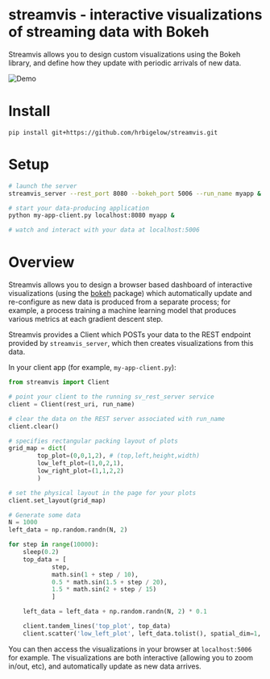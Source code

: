 # streamvis - interactive visualizations of streaming data with Bokeh

Streamvis allows you to design custom visualizations using the Bokeh
library, and define how they update with periodic arrivals of new data.

![Demo](data/demo.gif)

# Install

    pip install git+https://github.com/hrbigelow/streamvis.git

# Setup

```bash
# launch the server 
streamvis_server --rest_port 8080 --bokeh_port 5006 --run_name myapp &

# start your data-producing application
python my-app-client.py localhost:8080 myapp &

# watch and interact with your data at localhost:5006
```

# Overview

Streamvis allows you to design a browser based dashboard of interactive
visualizations (using the [bokeh](https://github.com/bokeh/bokeh) package) which
automatically update and re-configure as new data is produced from a separate
process; for example, a process training a machine learning model that produces
various metrics at each gradient descent step.

Streamvis provides a Client which POSTs your data to the REST endpoint provided by
`streamvis_server`, which then creates visualizations from this data.

In your client app (for example, `my-app-client.py`):

```python
from streamvis import Client

# point your client to the running sv_rest_server service
client = Client(rest_uri, run_name)

# clear the data on the REST server associated with run_name
client.clear()

# specifies rectangular packing layout of plots
grid_map = dict(
        top_plot=(0,0,1,2), # (top,left,height,width)
        low_left_plot=(1,0,2,1),
        low_right_plot=(1,1,2,2)
        )

# set the physical layout in the page for your plots
client.set_layout(grid_map)

# Generate some data 
N = 1000
left_data = np.random.randn(N, 2)

for step in range(10000):
    sleep(0.2)
    top_data = [
            step,
            math.sin(1 + step / 10),
            0.5 * math.sin(1.5 + step / 20),
            1.5 * math.sin(2 + step / 15) 
            ]

    left_data = left_data + np.random.randn(N, 2) * 0.1

    client.tandem_lines('top_plot', top_data) 
    client.scatter('low_left_plot', left_data.tolist(), spatial_dim=1, append=False)
```

You can then access the visualizations in your browser at `localhost:5006` for
example.  The visualizations are both interactive (allowing you to zoom in/out, etc),
and automatically update as new data arrives.

